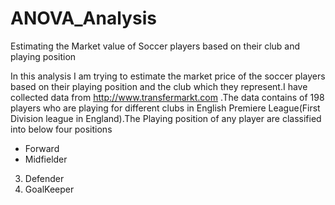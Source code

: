 # ANOVA_Analysis
Estimating the Market value of Soccer players based on their club and playing position

In this analysis I am trying to estimate the market price of the soccer players based on their playing position and the club which they represent.I have collected data from http://www.transfermarkt.com .The data contains of 198 players who are playing for different clubs in English Premiere League(First Division league in England).The Playing position of any player are classified into below four positions
- Forward
- Midfielder
3. Defender
4. GoalKeeper
